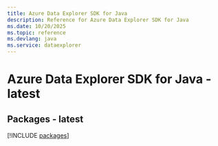```yaml
---
title: Azure Data Explorer SDK for Java
description: Reference for Azure Data Explorer SDK for Java
ms.date: 10/20/2025
ms.topic: reference
ms.devlang: java
ms.service: dataexplorer
---
```

# Azure Data Explorer SDK for Java - latest
## Packages - latest
[!INCLUDE [packages](data-explorer-index.md)]